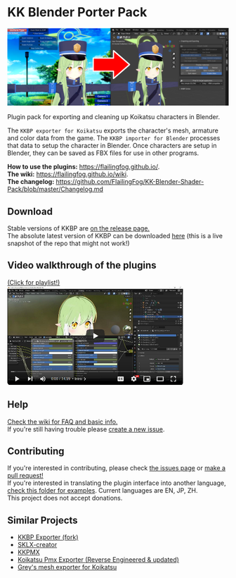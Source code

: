 # KK Blender Porter Pack

![image](https://raw.githubusercontent.com/FlailingFog/flailingfog.github.io/master/assets/images/readme.png)

Plugin pack for exporting and cleaning up Koikatsu characters in Blender.  

The ```KKBP exporter for Koikatsu``` exports the character's mesh, armature and color data from the game. The ```KKBP importer for Blender``` processes that data to setup the character in Blender. Once characters are setup in Blender, they can be saved as FBX files for use in other programs. 

**How to use the plugins:** https://flailingfog.github.io/.  
**The wiki:** https://flailingfog.github.io/wiki.  
**The changelog:** https://github.com/FlailingFog/KK-Blender-Shader-Pack/blob/master/Changelog.md

## Download
Stable versions of KKBP are [on the release page.](https://github.com/FlailingFog/KK-Blender-Porter-Pack/releases)  
The absolute latest version of KKBP can be downloaded [here](https://github.com/FlailingFog/KK-Blender-Porter-Pack/archive/refs/heads/master.zip) (this is a live snapshot of the repo that might not work!) 

## Video walkthrough of the plugins

[(Click for playlist!)  
![ ](https://raw.githubusercontent.com/FlailingFog/flailingfog.github.io/master/assets/images/readmeyt.png)](https://www.youtube.com/playlist?list=PLhiuav2SCuveWvSwKg18l6mDSl5xl4x7o)

## Help
[Check the wiki for FAQ and basic info.](https://flailingfog.github.io/wiki)  
If you're still having trouble please [create a new issue](https://github.com/FlailingFog/KK-Blender-Porter-Pack/issues).

## Contributing
If you're interested in contributing, please check [the issues page](https://github.com/FlailingFog/KK-Blender-Porter-Pack/issues) or [make a pull request!](https://github.com/FlailingFog/KK-Blender-Porter-Pack/pulls)  
If you're interested in translating the plugin interface into another language, [check this folder for examples](https://github.com/FlailingFog/KK-Blender-Porter-Pack/tree/master/interface). Current languages are EN, JP, ZH.  
This project does not accept donations.

## Similar Projects

* [KKBP Exporter (fork)](https://github.com/FlailingFog/KKBP_Exporter)
* [SKLX-creator](https://www.patreon.com/posts/sklx-creator-kk-95761278)
* [KKPMX](https://github.com/CazzoPMX/KKPMX)
* [Koikatsu Pmx Exporter (Reverse Engineered & updated)](https://github.com/Snittern/KoikatsuPmxExporterReverseEngineered)
* [Grey's mesh exporter for Koikatsu](https://github.com/FlailingFog/KK-Blender-Porter-Pack/tree/9fcef4127ba56b4e8e8718fb546945fc00eaaad9/GME)


